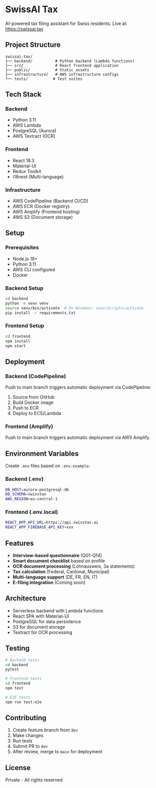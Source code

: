 # SwissAI Tax

AI-powered tax filing assistant for Swiss residents.
Live at: https://swissai.tax

## Project Structure

```
swissai-tax/
├── backend/          # Python backend (Lambda functions)
├── src/              # React frontend application
├── public/           # Static assets
├── infrastructure/   # AWS infrastructure configs
└── tests/           # Test suites
```

## Tech Stack

### Backend
- Python 3.11
- AWS Lambda
- PostgreSQL (Aurora)
- AWS Textract (OCR)

### Frontend
- React 18.3
- Material-UI
- Redux Toolkit
- i18next (Multi-language)

### Infrastructure
- AWS CodePipeline (Backend CI/CD)
- AWS ECR (Docker registry)
- AWS Amplify (Frontend hosting)
- AWS S3 (Document storage)

## Setup

### Prerequisites
- Node.js 18+
- Python 3.11
- AWS CLI configured
- Docker

### Backend Setup
```bash
cd backend
python -m venv venv
source venv/bin/activate  # On Windows: venv\Scripts\activate
pip install -r requirements.txt
```

### Frontend Setup
```bash
cd frontend
npm install
npm start
```

## Deployment

### Backend (CodePipeline)
Push to main branch triggers automatic deployment via CodePipeline:
1. Source from GitHub
2. Build Docker image
3. Push to ECR
4. Deploy to ECS/Lambda

### Frontend (Amplify)
Push to main branch triggers automatic deployment via AWS Amplify.

## Environment Variables

Create `.env` files based on `.env.example`:

### Backend (.env)
```bash
DB_HOST=aurora-postgresql-db
DB_SCHEMA=swisstax
AWS_REGION=eu-central-1
```

### Frontend (.env.local)
```bash
REACT_APP_API_URL=https://api.swisstax.ai
REACT_APP_FIREBASE_API_KEY=xxx
```

## Features

- **Interview-based questionnaire** (Q01-Q14)
- **Smart document checklist** based on profile
- **OCR document processing** (Lohnausweis, 3a statements)
- **Tax calculation** (Federal, Cantonal, Municipal)
- **Multi-language support** (DE, FR, EN, IT)
- **E-filing integration** (Coming soon)

## Architecture

- Serverless backend with Lambda functions
- React SPA with Material-UI
- PostgreSQL for data persistence
- S3 for document storage
- Textract for OCR processing

## Testing

```bash
# Backend tests
cd backend
pytest

# Frontend tests
cd frontend
npm test

# E2E tests
npm run test:e2e
```

## Contributing

1. Create feature branch from `dev`
2. Make changes
3. Run tests
4. Submit PR to `dev`
5. After review, merge to `main` for deployment

## License

Private - All rights reserved